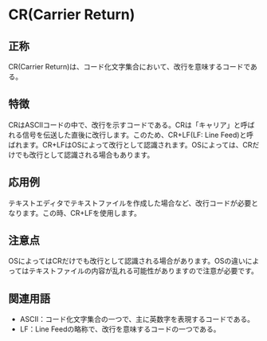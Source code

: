 

# CR(Carrier Return)
## 正称
CR(Carrier Return)は、コード化文字集合において、改行を意味するコードである。

## 特徴
CRはASCIIコードの中で、改行を示すコードである。CRは「キャリア」と呼ばれる信号を伝送した直後に改行します。このため、CR+LF(LF: Line Feed)と呼ばれます。CR+LFはOSによって改行として認識されます。OSによっては、CRだけでも改行として認識される場合もあります。

## 応用例
テキストエディタでテキストファイルを作成した場合など、改行コードが必要となります。この時、CR+LFを使用します。

## 注意点
OSによってはCRだけでも改行として認識される場合があります。OSの違いによってはテキストファイルの内容が乱れる可能性がありますので注意が必要です。

 
## 関連用語
- ASCII：コード化文字集合の一つで、主に英数字を表現するコードである。
- LF：Line Feedの略称で、改行を意味するコードの一つである。